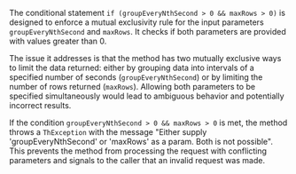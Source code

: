 The conditional statement `if (groupEveryNthSecond > 0 && maxRows > 0)` is designed to enforce a mutual exclusivity rule for the input parameters `groupEveryNthSecond` and `maxRows`. It checks if both parameters are provided with values greater than 0.

The issue it addresses is that the method has two mutually exclusive ways to limit the data returned: either by grouping data into intervals of a specified number of seconds (`groupEveryNthSecond`) or by limiting the number of rows returned (`maxRows`). Allowing both parameters to be specified simultaneously would lead to ambiguous behavior and potentially incorrect results.

If the condition `groupEveryNthSecond > 0 && maxRows > 0` is met, the method throws a `ThException` with the message "Either supply 'groupEveryNthSecond' or 'maxRows' as a param. Both is not possible". This prevents the method from processing the request with conflicting parameters and signals to the caller that an invalid request was made.